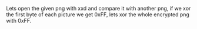 Lets open the given png with xxd and compare it with another png, if we xor the first byte of each picture we get 0xFF, lets xor the whole encrypted png with 0xFF.